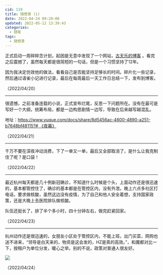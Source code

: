 ```yaml
---
cid: 119
title: 随想录 (1)
date: 2022-04-24 09:29:00
updated: 2022-05-12 13:39:43
categories: 
  - 随笔
tags: 
  - 随想录
---
```



正式启动一周碎碎念计划，起因是无意中发现了一个网站，[古天乐的博客](https://www.kootinlok.com/blog4.0/blog/blogList.php) 。看完之后震撼了，虽然每天都是很简短的一句话，但是一个习惯坚持了12年。

<!-- more -->

因为我决定仿效他的做法，看看自己是否能坚持足够长的时间。碎片化一些记录，然后通过语雀小记进行记录，最后在每周最后一天工作日总结一下，发布到博客。

（2022/04/20）

---

很遗憾，之前准备连载的小说，正式宣布烂尾，反思一下问题所在。没有在最可是写好一个大纲，统筹布局，都是一边构思剧情一边写，导致在后来越写越混乱。

地址：[https://www.yuque.com/docs/share/8d5456ac-4600-4890-a251-b7648bf48115?# 《夜幕》](https://www.yuque.com/docs/share/8d5456ac-4600-4890-a251-b7648bf48115?#)

（2022/04/21）

---

千万不要在深夜冲动消费，下了一单又一单，最后又全部取消了，是什么让我克制住了呢？是口袋！

（2022/04/22）

---

最近杭州每天都是几十例新冠确诊，不知道什么时候是个头，上面动作还是很迅速的，基本都管控住了，确诊的基本都是在管控区内，没有外泄。晚上六点多社区打电话，要求做核酸，虽然这边没有疫情，为了自己和他人安全着想，支持国家政策，还是大晚上去医院排队做核酸。

队伍还挺长了，排了半个多小时，四十分钟左右，做完赶紧回家。

（2022/04/23）

---

杭州动作还是很迅速的，女朋友小区处于管控区内，不能上班，出门买菜，网购也送不进来，“领导是白天来的，物资是这会发的，HZ是真的高效。”，和魔都对比一下，按租户为单位分发，暖心之举。别的不说，政策对普通人很友好。

![](https://oss.zburu.com/i/2022/04/24/6264d9a1ec8c9.png)

（2022/04/24）